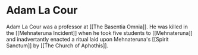 # Adam La Cour

Adam La Cour was a professor at [[The Basentia Omnia]]. He was killed in the [[Mehnateruna Incident]] when he took five students to [[Mehnateruna]] and inadvertantly enacted a ritual laid upon Mehnateruna's [[Spirit Sanctum]] by [[The Church of Aphothis]].
